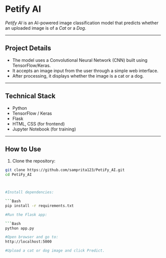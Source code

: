 
# Petify AI

*Petify AI* is an AI-powered image classification model that predicts whether an uploaded image is of a *Cat* or a *Dog*.

---

## Project Details

- The model uses a Convolutional Neural Network (CNN) built using TensorFlow/Keras.
- It accepts an image input from the user through a simple web interface.
- After processing, it displays whether the image is a cat or a dog.

---

## Technical Stack

- Python  
- TensorFlow / Keras  
- Flask  
- HTML, CSS (for frontend)  
- Jupyter Notebook (for training)

---

## How to Use

1. Clone the repository:
```bash
git clone https://github.com/samprita123/PetiFy_AI.git
cd PetiFy_AI



#Install dependencies:

```Bash
pip install -r requirements.txt

#Run the Flask app:

```Bash
python app.py

#Open browser and go to:
http://localhost:5000

#Upload a cat or dog image and click Predict.

